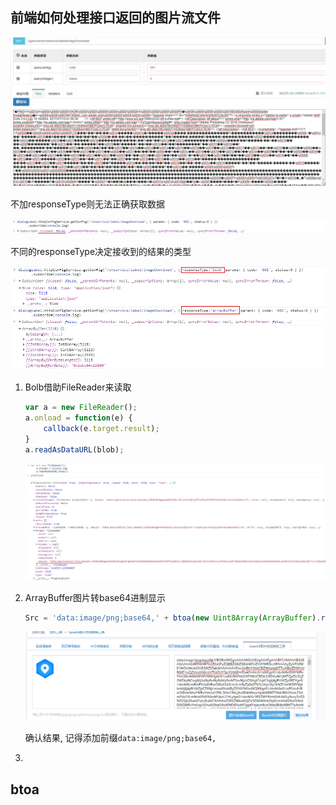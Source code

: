 ## 前端如何处理接口返回的图片流文件

![image-20210525103519094](./imgs/image-20210525103519094.png)

不加responseType则无法正确获取数据

![image-20210525103835515](./imgs/image-20210525103835515.png)

不同的responseType决定接收到的结果的类型

![image-20210525103458795](./imgs/image-20210525103458795.png)

1. Bolb借助FileReader来读取

   ```js
   var a = new FileReader();
   a.onload = function(e) {
       callback(e.target.result);
   }
   a.readAsDataURL(blob);
   ```

   ![image-20210525104753973](imgs/image-20210525104753973.png)

2. ArrayBuffer图片转base64进制显示

   ```js
   Src = 'data:image/png;base64,' + btoa(new Uint8Array(ArrayBuffer).reduce((data, byte) => data + String.fromCharCode(byte), ''))
   ```

   ![image-20210525104353355](./imgs/image-20210525104353355.png)

   确认结果, 记得添加前缀`data:image/png;base64,`

3. 



## btoa
